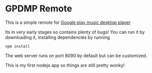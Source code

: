 # GPDMP Remote
This is a simple remote for  [Google play music desktop player](https://www.googleplaymusicdesktopplayer.com/)

Its in very early stages so contains plenty of bugs! You can run it by downloading it, installing dependencies by running

```
npm install
```

The web server runs on port 8090 by default but can be customized.

This is my first nodejs app so things are still pretty wonky!

